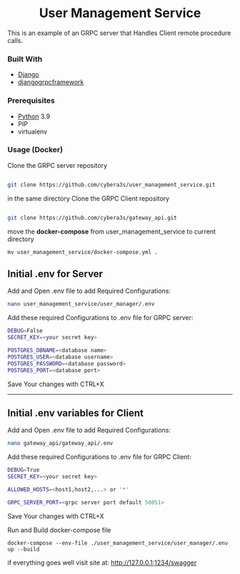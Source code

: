 <div>
    <h1 align="center">User Management Service</h1>

<p>
This is an example of an GRPC server that Handles Client remote procedure calls.
</p>
</div>

### Built With
 * [Django](https://www.djangoproject.com/)
 * [djangogrpcframework](https://djangogrpcframework.readthedocs.io/en/latest/)
 
### Prerequisites


* [Python](https://www.python.org/) 3.9
* PIP
* virtualenv 
  

### Usage (Docker)

Clone the GRPC server repository

   ```sh

  git clone https://github.com/cybera3s/user_management_service.git

   ```

in the same directory Clone the GRPC Client repository

   ```sh

  git clone https://github.com/cybera3s/gateway_api.git

   ```

move the <b>docker-compose</b> from user_management_service to current directory 

    mv user_management_service/docker-compose.yml .

<h2>Initial .env for Server</h2>

Add and Open .env file to add Required Configurations:
```sh
nano user_management_service/user_manager/.env
   ```
Add these required Configurations to .env file for GRPC server:
```sh
DEBUG=False
SECRET_KEY=<your secret key>

POSTGRES_DBNAME=<database name>
POSTGRES_USER=<database username>
POSTGRES_PASSWORD=<database password>
POSTGRES_PORT=<database port>
   ```
Save Your changes with CTRL+X 
<hr>
<h2>Initial .env variables for Client</h2>

Add and Open .env file to add Required Configurations:
```sh
nano gateway_api/gateway_api/.env
   ```
Add these required Configurations to .env file for GRPC Client:
```sh
DEBUG=True
SECRET_KEY=<your secret key>

ALLOWED_HOSTS=<host1,host2,...> or '*'

GRPC_SERVER_PORT=<grpc server port default 50051>
   ```
Save Your changes with CTRL+X 

Run and Build docker-compose file

    docker-compose --env-file ./user_management_service/user_manager/.env up --build 

if everything goes well visit site at: http://127.0.0.1:1234/swagger
